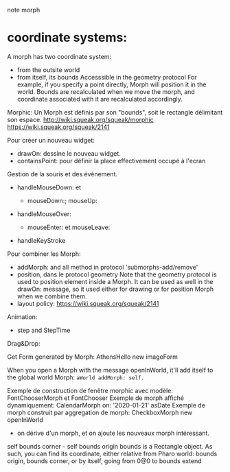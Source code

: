 note morph

# coordinate systems:
A morph has two coordinate system:
- from the outsite world
- from itself, its bounds
Accesssible in the geometry protocol
For example, if you specify a point directly, Morph will position it in the world.
Bounds are recalculated when we move the morph, and coordinate associated with it
are recalculated accordingly.

Morphic:
Un Morph est définis par son "bounds", soit le rectangle délimitant son espace.
http://wiki.squeak.org/squeak/morphic
https://wiki.squeak.org/squeak/2141



Pour créer un nouveau widget:
- drawOn: dessine le nouveau widget.
- containsPoint: pour définir la place effectivement occupé à l'ecran


Gestion de la souris et des évènement.
- handleMouseDown: et 
    - mouseDown:; mouseUp:

- handleMouseOver:
    - mouseEnter: et mouseLeave:

- handleKeyStroke

Pour combiner les Morph:
- addMorph: and all method in protocol 'submorphs-add/remove'
- position, dans le protocol geometry
Note that the geometry protocol is used to position element inside a Morph.
It can be used as well in the drawOn: message, so it used either for drawing
or for position Morph when we combine them.
- layout policy: https://wiki.squeak.org/squeak/2141


Animation:
- step and StepTime

Drag&Drop:

Get Form generated by Morph: AthensHello new imageForm  

When you open a Morph with the message openInWorld, it'll add itself to the 
global world Morph: `aWorld addMorph: self.`


Exemple de construction de fenêtre morphic avec modèle: FontChooserMorph et FontChooser
Exemple de morph affiché dynamiquement: CalendarMorph on: '2020-01-21' asDate
Exemple de morph construit par aggregation de morph: CheckboxMorph  new openInWorld 
- on dérive d'un morph, et on ajoute les nouveaux morph intéressant.


self bounds corner - self bounds origin
bounds is a Rectangle object. As such, you can find its coordinate, 
either relative from Pharo world: bounds origin, bounds corner,
or by itself, going from 0@0 to bounds extend